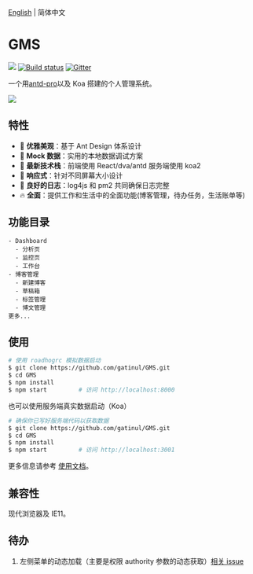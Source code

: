 [English](./README.md) | 简体中文

# GMS

[![](https://img.shields.io/travis/ant-design/ant-design-pro.svg?style=flat-square)](https://travis-ci.org/ant-design/ant-design-pro) [![Build status](https://ci.appveyor.com/api/projects/status/67fxu2by3ibvqtat/branch/master?svg=true)](https://ci.appveyor.com/project/afc163/ant-design-pro/branch/master) [![Gitter](https://badges.gitter.im/ant-design/ant-design-pro.svg)](https://gitter.im/ant-design/ant-design-pro?utm_source=badge&utm_medium=badge&utm_campaign=pr-badge)

一个用[antd-pro](http://pro.ant.design)以及 Koa 搭建的个人管理系统。

![](https://gatinul.org/public/img/gms.png)

## 特性

* :gem: **优雅美观**：基于 Ant Design 体系设计
* :1234: **Mock 数据**：实用的本地数据调试方案
* :rocket: **最新技术栈**：前端使用 React/dva/antd 服务端使用 koa2
* :iphone: **响应式**：针对不同屏幕大小设计
* :bookmark: **良好的日志**：log4js 和 pm2 共同确保日志完整
* :fire: **全面**：提供工作和生活中的全面功能(博客管理，待办任务，生活账单等)

## 功能目录

```
- Dashboard
  - 分析页
  - 监控页
  - 工作台
- 博客管理
  - 新建博客
  - 草稿箱
  - 标签管理
  - 博文管理
更多...
```

## 使用

```bash
# 使用 roadhogrc 模拟数据启动
$ git clone https://github.com/gatinul/GMS.git
$ cd GMS
$ npm install
$ npm start         # 访问 http://localhost:8000
```

也可以使用服务端真实数据启动（Koa）

```bash
# 确保你已写好服务端代码以获取数据
$ git clone https://github.com/gatinul/GMS.git
$ cd GMS
$ npm install
$ npm start         # 访问 http://localhost:3001
```

更多信息请参考 [使用文档](http://pro.ant.design/docs/getting-started)。

## 兼容性

现代浏览器及 IE11。

## 待办

1. 左侧菜单的动态加载（主要是权限 authority 参数的动态获取）[相关 issue](https://github.com/ant-design/ant-design-pro/issues/751)
